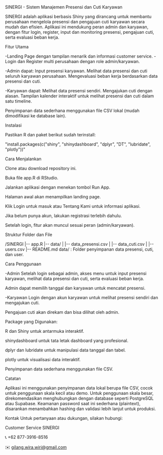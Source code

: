 SINERGI - Sistem Manajemen Presensi dan Cuti Karyawan

SINERGI adalah aplikasi berbasis Shiny yang dirancang untuk membantu perusahaan mengelola presensi dan pengajuan cuti karyawan secara mudah dan efisien. Aplikasi ini mendukung peran admin dan karyawan, dengan fitur login, register, input dan monitoring presensi, pengajuan cuti, serta evaluasi beban kerja.

Fitur Utama

-Landing Page dengan tampilan menarik dan informasi customer service.
-Login dan Register multi perusahaan dengan role admin/karyawan.

-Admin dapat:
     Input presensi karyawan.
     Melihat data presensi dan cuti seluruh karyawan perusahaan.
     Mengevaluasi beban kerja berdasarkan data presensi dan cuti.
     
-Karyawan dapat:
      Melihat data presensi sendiri.
      Mengajukan cuti dengan alasan.
      Tampilan kalender interaktif untuk melihat presensi dan cuti dalam satu timeline.


Penyimpanan data sederhana menggunakan file CSV lokal (mudah dimodifikasi ke database lain).

Instalasi

Pastikan R dan paket berikut sudah terinstall:

"install.packages(c("shiny", "shinydashboard", "dplyr", "DT", "lubridate", "plotly"))"



Cara Menjalankan

Clone atau download repository ini.

Buka file app.R di RStudio.

Jalankan aplikasi dengan menekan tombol Run App.

Halaman awal akan menampilkan landing page.

Klik Login untuk masuk atau Tentang Kami untuk informasi aplikasi.

Jika belum punya akun, lakukan registrasi terlebih dahulu.

Setelah login, fitur akan muncul sesuai peran (admin/karyawan).

Struktur Folder dan File

/SINERGI
|-- app.R
|-- data/
|   |-- data_presensi.csv
|   |-- data_cuti.csv
|   |-- users.csv
|-- README.md
data/ : Folder penyimpanan data presensi, cuti, dan user.


Cara Penggunaan

-Admin
   Setelah login sebagai admin, akses menu untuk input presensi karyawan, melihat data presensi dan cuti, serta evaluasi beban kerja.
   
   Admin dapat memilih tanggal dan karyawan untuk mencatat presensi.
   
-Karyawan
   Login dengan akun karyawan untuk melihat presensi sendiri dan mengajukan cuti.
   
   Pengajuan cuti akan direkam dan bisa dilihat oleh admin.
   

Package yang Digunakan:

R dan Shiny untuk antarmuka interaktif.

shinydashboard untuk tata letak dashboard yang profesional.

dplyr dan lubridate untuk manipulasi data tanggal dan tabel.

plotly untuk visualisasi data interaktif.

Penyimpanan data sederhana menggunakan file CSV.


Catatan

Aplikasi ini menggunakan penyimpanan data lokal berupa file CSV, cocok untuk penggunaan skala kecil atau demo.
Untuk penggunaan skala besar, direkomendasikan menghubungkan dengan database seperti PostgreSQL atau Supabase.
Keamanan password saat ini sederhana (plaintext), disarankan menambahkan hashing dan validasi lebih lanjut untuk produksi.

Kontak
Untuk pertanyaan atau dukungan, silakan hubungi:

Customer Service SINERGI

📞 +62 877-3916-8516

✉️ gilang.wira.wiri@gmail.com 
